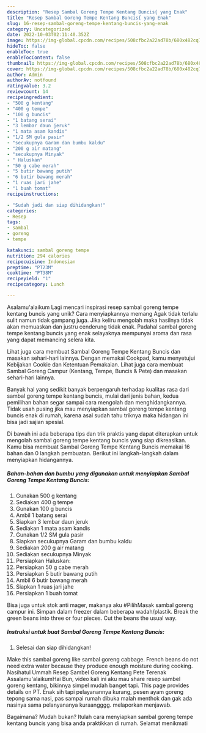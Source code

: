 ```yaml
---
description: "Resep Sambal Goreng Tempe Kentang Buncis{ yang Enak"
title: "Resep Sambal Goreng Tempe Kentang Buncis{ yang Enak"
slug: 16-resep-sambal-goreng-tempe-kentang-buncis-yang-enak
category: Uncategorized
date: 2022-10-03T02:11:40.352Z
image: https://img-global.cpcdn.com/recipes/508cfbc2a22ad78b/680x482cq70/sambal-goreng-tempe-kentang-buncis-foto-resep-utama.jpg
hideToc: false
enableToc: true
enableTocContent: false
thumbnail: https://img-global.cpcdn.com/recipes/508cfbc2a22ad78b/680x482cq70/sambal-goreng-tempe-kentang-buncis-foto-resep-utama.jpg
cover: https://img-global.cpcdn.com/recipes/508cfbc2a22ad78b/680x482cq70/sambal-goreng-tempe-kentang-buncis-foto-resep-utama.jpg
author: Admin
authorAv: notfound
ratingvalue: 3.2
reviewcount: 14
recipeingredient:
- "500 g kentang"
- "400 g tempe"
- "100 g buncis"
- "1 batang serai"
- "3 lembar daun jeruk"
- "1 mata asam kandis"
- "1/2 SM gula pasir"
- "secukupnya Garam dan bumbu kaldu"
- "200 g air matang"
- "secukupnya Minyak"
- " Haluskan"
- "50 g cabe merah"
- "5 butir bawang putih"
- "6 butir bawang merah"
- "1 ruas jari jahe"
- "1 buah tomat"
recipeinstructions:

- "Sudah jadi dan siap dihidangkan!"
categories:
- Resep
tags:
- sambal
- goreng
- tempe

katakunci: sambal goreng tempe 
nutrition: 294 calories
recipecuisine: Indonesian
preptime: "PT23M"
cooktime: "PT38M"
recipeyield: "1"
recipecategory: Lunch

---
```



Asalamu'alaikum Lagi mencari inspirasi resep sambal goreng tempe kentang buncis yang unik? Cara menyiapkannya memang Agak tidak terlalu sulit namun tidak gampang juga. Jika keliru mengolah maka hasilnya tidak akan memuaskan dan justru cenderung tidak enak. Padahal sambal goreng tempe kentang buncis yang enak selayaknya mempunyai aroma dan rasa yang dapat memancing selera kita.


Lihat juga cara membuat Sambal Goreng Tempe Kentang Buncis dan masakan sehari-hari lainnya. Dengan memakai Cookpad, kamu menyetujui Kebijakan Cookie dan Ketentuan Pemakaian. Lihat juga cara membuat Sambal Goreng Campur (Kentang, Tempe, Buncis &amp; Pete) dan masakan sehari-hari lainnya.

Banyak hal yang sedikit banyak berpengaruh terhadap kualitas rasa dari sambal goreng tempe kentang buncis, mulai dari jenis bahan, kedua pemilihan bahan segar sampai cara mengolah dan menghidangkannya. Tidak usah pusing jika mau menyiapkan sambal goreng tempe kentang buncis enak di rumah, karena asal sudah tahu triknya maka hidangan ini bisa jadi sajian spesial.


Di bawah ini ada beberapa tips dan trik praktis yang dapat diterapkan untuk mengolah sambal goreng tempe kentang buncis yang siap dikreasikan. Kamu bisa membuat Sambal Goreng Tempe Kentang Buncis memakai 16 bahan dan 0 langkah pembuatan. Berikut ini langkah-langkah dalam menyiapkan hidangannya.

<!--inarticleads1-->

##### Bahan-bahan dan bumbu yang digunakan untuk menyiapkan Sambal Goreng Tempe Kentang Buncis:

1. Gunakan 500 g kentang
1. Sediakan 400 g tempe
1. Gunakan 100 g buncis
1. Ambil 1 batang serai
1. Siapkan 3 lembar daun jeruk
1. Sediakan 1 mata asam kandis
1. Gunakan 1/2 SM gula pasir
1. Siapkan secukupnya Garam dan bumbu kaldu
1. Sediakan 200 g air matang
1. Sediakan secukupnya Minyak
1. Persiapkan  Haluskan:
1. Persiapkan 50 g cabe merah
1. Persiapkan 5 butir bawang putih
1. Ambil 6 butir bawang merah
1. Siapkan 1 ruas jari jahe
1. Persiapkan 1 buah tomat


Bisa juga untuk stok anti mager, makanya aku #PilihMasak sambal goreng campur ini. Simpan dalam freezer dalam beberapa wadah/plastik. Break the green beans into three or four pieces. Cut the beans the usual way. 

<!--inarticleads2-->

##### Instruksi untuk buat Sambal Goreng Tempe Kentang Buncis:


1. Selesai dan siap dihidangkan!

Make this sambal goreng like sambal goreng cabbage. French beans do not need extra water because they produce enough moisture during cooking. Nasihatul Ummah Resep Sambel Goreng Kentang Pete Terenak Assalamu&#39;alaikumHai Bun, video kali ini aku mau share resep sambel goreng kentang, bikinnya simpel mudah banget tapi. This page provides details on PT. Enak sih tapi pelayanannya kurang, pesen ayam goreng tepong sama nasi, pas sampai rumah dibuka malah menthok dan gak ada nasinya sama pelanyananya kuraangggg. melaporkan menjawab. 

Bagaimana? Mudah bukan? Itulah cara menyiapkan sambal goreng tempe kentang buncis yang bisa anda praktikkan di rumah. Selamat menikmati
